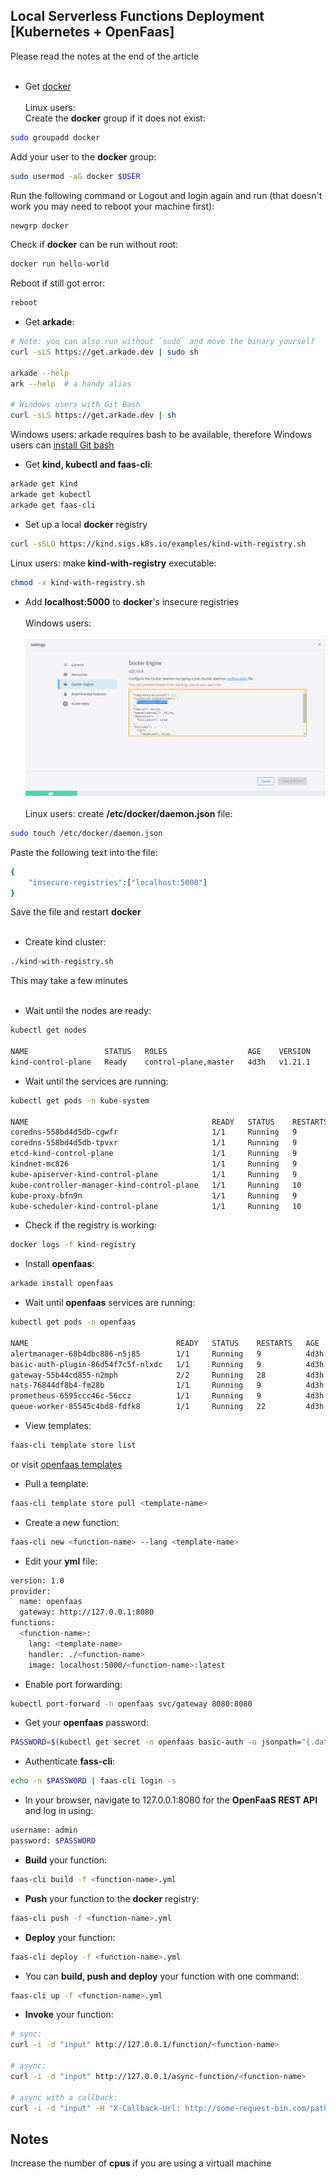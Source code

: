 ## Local Serverless Functions Deployment [Kubernetes + OpenFaas]
Please read the notes at the end of the article<br /><br />

* Get [docker](https://www.docker.com/)<br /><br />
Linux users:<br />
Create the **docker** group if it does not exist:
```sh
sudo groupadd docker
```
Add your user to the **docker** group:
```sh
sudo usermod -aG docker $USER
```
Run the following command or Logout and login again and run (that doesn't work you may need to reboot your machine first):
```sh
newgrp docker
```
Check if **docker** can be run without root:
```sh
docker run hello-world
```
Reboot if still got error:
```sh
reboot
```
* Get **arkade**:

```sh
# Note: you can also run without `sudo` and move the binary yourself
curl -sLS https://get.arkade.dev | sudo sh

arkade --help
ark --help  # a handy alias

# Windows users with Git Bash
curl -sLS https://get.arkade.dev | sh
```
Windows users: arkade requires bash to be available, therefore Windows users can [install Git bash](https://git-scm.com/downloads)

* Get **kind, kubectl and faas-cli**:
```sh
arkade get kind
arkade get kubectl
arkade get faas-cli
```
* Set up a local **docker** registry
```sh
curl -sSLO https://kind.sigs.k8s.io/examples/kind-with-registry.sh
```
Linux users: make **kind-with-registry** executable:
```sh
chmod -x kind-with-registry.sh
```
* Add **localhost:5000** to **docker**'s insecure registries<br /><br />
Windows users:<br /><br />
![docker-settings](https://github.com/JadKHaddad/Openfaas-Performance-Testing-as-a-Service/blob/main/assets/docker-settings.png?raw=true)<br /><br />
Linux users: create **/etc/docker/daemon.json** file:
```sh
sudo touch /etc/docker/daemon.json
```
Paste the following text into the file:
```sh
{
    "insecure-registries":["localhost:5000"]
}
```
Save the file and restart **docker**<br /><br />
* Create kind cluster:
```sh
./kind-with-registry.sh
```
This may take a few minutes<br /><br />
* Wait until the nodes are ready:
```sh
kubectl get nodes

NAME                 STATUS   ROLES                  AGE    VERSION
kind-control-plane   Ready    control-plane,master   4d3h   v1.21.1
```
* Wait until the services are running:
```sh
kubectl get pods -n kube-system

NAME                                         READY   STATUS    RESTARTS   AGE
coredns-558bd4d5db-cgwfr                     1/1     Running   9          4d3h
coredns-558bd4d5db-tpvxr                     1/1     Running   9          4d3h
etcd-kind-control-plane                      1/1     Running   9          4d3h
kindnet-mc826                                1/1     Running   9          4d3h
kube-apiserver-kind-control-plane            1/1     Running   9          4d3h
kube-controller-manager-kind-control-plane   1/1     Running   10         4d3h
kube-proxy-bfn9n                             1/1     Running   9          4d3h
kube-scheduler-kind-control-plane            1/1     Running   10         4d3h
```
* Check if the registry is working:
```sh
docker logs -f kind-registry
```
* Install **openfaas**:
```sh
arkade install openfaas
```
*  Wait until **openfaas** services are running:
```sh
kubectl get pods -n openfaas

NAME                                 READY   STATUS    RESTARTS   AGE
alertmanager-68b4dbc886-n5j85        1/1     Running   9          4d3h
basic-auth-plugin-86d54f7c5f-nlxdc   1/1     Running   9          4d3h
gateway-55b44cd855-n2mph             2/2     Running   28         4d3h
nats-76844df8b4-fm28b                1/1     Running   9          4d3h
prometheus-6595ccc46c-56ccz          1/1     Running   9          4d3h
queue-worker-85545c4bd8-fdfk8        1/1     Running   22         4d3h
```
* View templates:
```sh
faas-cli template store list
```
or visit [openfaas templates](https://github.com/openfaas/templates)
* Pull a template:
```sh
faas-cli template store pull <template-name>
```
* Create a new function:
```sh
faas-cli new <function-name> --lang <template-name>
```
* Edit your **yml** file:
```sh
version: 1.0
provider:
  name: openfaas
  gateway: http://127.0.0.1:8080
functions:
  <function-name>:
    lang: <template-name>
    handler: ./<function-name>
    image: localhost:5000/<function-name>:latest
```
* Enable port forwarding:
```sh
kubectl port-forward -n openfaas svc/gateway 8080:8080
```
* Get your **openfaas** password:
```sh
PASSWORD=$(kubectl get secret -n openfaas basic-auth -o jsonpath="{.data.basic-auth-password}" | base64 --decode; echo)
```
* Authenticate **fass-cli**:
```sh
echo -n $PASSWORD | faas-cli login -s
```
* In your browser, navigate to 127.0.0.1:8080 for the **OpenFaaS REST API** and log in using:
```sh
username: admin
password: $PASSWORD
```
* **Build** your function:
```sh
faas-cli build -f <function-name>.yml
```
* **Push** your function to the **docker** registry:
```sh
faas-cli push -f <function-name>.yml
```
* **Deploy** your function:
```sh
faas-cli deploy -f <function-name>.yml
```
* You can **build, push and deploy** your function with one command:
```sh
faas-cli up -f <function-name>.yml
```
* **Invoke** your function:<br />
```sh
# sync:
curl -i -d "input" http://127.0.0.1/function/<function-name>

# async:
curl -i -d "input" http://127.0.0.1/async-function/<function-name>

# async with a callback:
curl -i -d "input" -H "X-Callback-Url: http://some-request-bin.com/path" http://127.0.0.1/async-function/<function-name>
```

## Notes
Increase the number of **cpus** if you are using a virtuall machine

